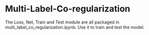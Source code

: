 # Multi-Label-Co-regularization

The Loss, Net, Train and Test module are all packaged in multi_label_co_regularization.ipynb. Use it to train and test the model.
